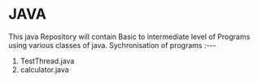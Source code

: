 # JAVA
This java Repository will contain 
Basic to intermediate level of Programs using various classes of java.
Sychronisation of programs :---
1. TestThread.java
2. calculator.java
